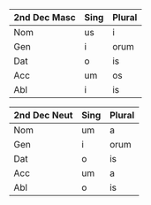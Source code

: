 
| 2nd Dec Masc | Sing | Plural |
| ------------ | ---- | ------ |
| Nom          | us   | i      |
| Gen          | i    | orum   |
| Dat          | o    | is     |
| Acc          | um   | os     |
| Abl          | i    | is     |

| 2nd Dec Neut | Sing | Plural |
| ------------ | ---- | ------ |
| Nom          | um   | a      |
| Gen          | i    | orum   |
| Dat          | o    | is     |
| Acc          | um   | a      |
| Abl          | o    | is     |
